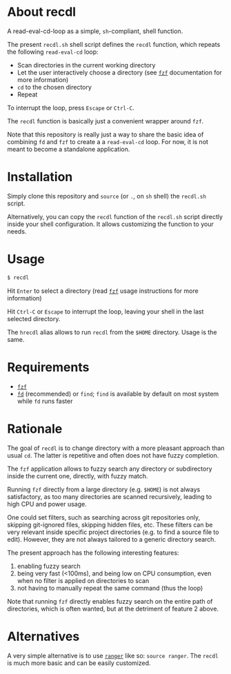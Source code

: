 # About recdl

A read-eval-cd-loop as a simple, `sh`-compliant, shell function.

The present `recdl.sh` shell script defines the `recdl` function, which repeats the
following `read-eval-cd` loop:

- Scan directories in the current working directory
- Let the user interactively choose a directory (see
  [`fzf`](https://github.com/junegunn/fzf) documentation for more information)
- `cd` to the chosen directory
- Repeat

To interrupt the loop, press `Escape` or `Ctrl-C`.

The `recdl` function is basically just a convenient wrapper around `fzf`.

Note that this repository is really just a way to share the basic idea of
combining `fd` and `fzf` to create a a `read-eval-cd` loop. For now, it is not meant to
become a standalone application.

# Installation

Simply clone this repository and `source` (or `.`, on `sh` shell) the `recdl.sh`
script.

Alternatively, you can copy the `recdl` function of the `recdl.sh` script
directly inside your shell configuration. It allows customizing the
function to your needs.

# Usage

```sh
$ recdl
```

Hit `Enter` to select a directory (read
[`fzf`](https://github.com/junegunn/fzf) usage instructions for more
information)

Hit `Ctrl-C` or `Escape` to interrupt the loop, leaving your shell in the last
selected directory.

The `hrecdl` alias allows to run `recdl` from the `$HOME` directory. Usage is
the same.

# Requirements

- [`fzf`](https://github.com/junegunn/fzf)
- [`fd`](https://github.com/sharkdp/fd) (recommended) or `find`; `find` is
available by default on most system while `fd` runs faster

# Rationale

The goal of `recdl` is to change directory with a more pleasant approach than usual `cd`. The latter is repetitive and often does not have fuzzy completion.

The `fzf` application allows to fuzzy search any directory or subdirectory inside the current one, directly, with fuzzy match.

Running `fzf` directly from a large directory (e.g. `$HOME`) is not always satisfactory, as too many
directories are scanned recursively, leading to high CPU and power
usage.

One could set filters, such as searching across git repositories only, skipping
git-ignored files, skipping hidden files, etc. These filters can be very
relevant inside specific project directories (e.g. to find a source
file to edit). However, they are not always tailored to a generic directory
search.

The present approach has the following interesting features:
1) enabling fuzzy search
2) being very fast (<100ms), and being low on CPU consumption, even when no
   filter is applied on directories to scan
3) not having to manually repeat the same command (thus the loop)

Note that running `fzf` directly enables fuzzy search on the entire path of
directories, which is often wanted, but at the detriment of feature 2 above.

# Alternatives

A very simple alternative is to use
[`ranger`](https://github.com/ranger/ranger) like so: `source ranger`. The
`recdl` is much more basic and can be easily customized.
